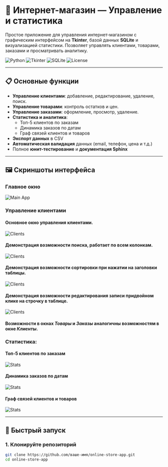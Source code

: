 # 🛒 Интернет-магазин — Управление и статистика

Простое приложение для управления интернет-магазином с графическим интерфейсом на **Tkinter**, базой данных **SQLite** и визуализацией статистики. Позволяет управлять клиентами, товарами, заказами и просматривать аналитику.

![Python](https://img.shields.io/badge/Python-3.8%2B-blue)
![Tkinter](https://img.shields.io/badge/GUI-Tkinter-green)
![SQLite](https://img.shields.io/badge/Database-SQLite-lightgrey)
![License](https://img.shields.io/badge/License-MIT-yellow)

---

## 📋 Основные функции

- **Управление клиентами**: добавление, редактирование, удаление, поиск.
- **Управление товарами**: контроль остатков и цен.
- **Управление заказами**: оформление, просмотр, удаление.
- **Статистика и аналитика**:
  - Топ-5 клиентов по заказам
  - Динамика заказов по датам
  - Граф связей клиентов и товаров
- **Экспорт данных** в CSV
- **Автоматическая валидация** данных (email, телефон, цена и т.д.)
- Полное **юнит-тестирование** и **документация Sphinx**

---

## 🖼 Скриншоты интерфейса

### Главное окно
![Main App](docs/_images/main_app.png)

### Управление клиентами
#### Основное окно управления клиентами.
![Clients](docs/_images/client.png)
#### Демонстрация возможности поиска, работает по всем колонкам.
![Clients](docs/_images/client_search.png)
#### Демонстрация возможности сортировки при нажатии на заголовки таблицы.
![Clients](docs/_images/client_sort.png)
#### Демонстрация возможности редактирования записи придвойном клике на строчку в таблице.
![Clients](docs/_images/client_d-clck.png)

#### Возможности в окнах *Товары* и *Заказы* аналогичны возможностям в окне *Клиенты*.

### Статистика: 
#### Топ-5 клиентов по заказам
![Stats](docs/_images/stat_top-5.png)
#### Динамика заказов по датам
![Stats](docs/_images/dyn_orders.png)
#### Граф связей клиентов и товаров
![Stats](docs/_images/graph_top-50.png)

---

## 🚀 Быстрый запуск

### 1. Клонируйте репозиторий

```bash
git clone https://github.com/ваше-имя/online-store-app.git
cd online-store-app
